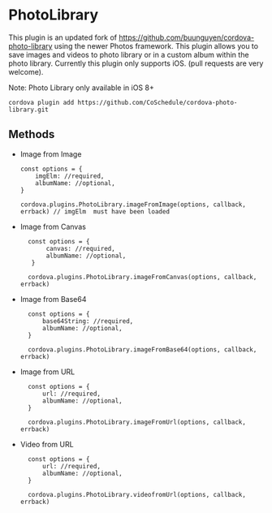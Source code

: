 PhotoLibrary
============

This plugin is an updated fork of https://github.com/buunguyen/cordova-photo-library using the newer Photos framework.
This plugin allows you to save images and videos to photo library or in a custom album within the photo library. Currently this plugin only supports iOS. (pull requests are very welcome).

Note: Photo Library only available in iOS 8+

```
cordova plugin add https://github.com/CoSchedule/cordova-photo-library.git
```


Methods
------

 - Image from Image
   ```
   const options = {
       imgElm: //required,
       albumName: //optional,
   }
       
   cordova.plugins.PhotoLibrary.imageFromImage(options, callback, errback) // imgElm  must have been loaded
   
   ```
- Image from Canvas
  ```
    const options = {
         canvas: //required,
         albumName: //optional,
     }
      
    cordova.plugins.PhotoLibrary.imageFromCanvas(options, callback, errback)
  
  ```
- Image from Base64
  ```
    const options = {
        base64String: //required,
        albumName: //optional,
    }
      
    cordova.plugins.PhotoLibrary.imageFromBase64(options, callback, errback)
  
  ```
  
- Image from URL
  ```
    const options = {
        url: //required,
        albumName: //optional,
    }
      
    cordova.plugins.PhotoLibrary.imageFromUrl(options, callback, errback)
  
  ```  
- Video from URL
  ```
    const options = {
        url: //required,
        albumName: //optional,
    }
      
    cordova.plugins.PhotoLibrary.videofromUrl(options, callback, errback)
  
  ```

